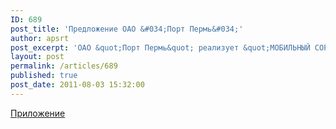 ```yaml
---
ID: 689
post_title: 'Предложение ОАО &#034;Порт Пермь&#034;'
author: apsrt
post_excerpt: 'ОАО &quot;Порт Пермь&quot; реализует &quot;МОБИЛЬНЫЙ СОРТИРОВОЧНЫЙ КОМПЛЕКС &quot;POWERSCREEN&quot;. Дополнительная информация - см. приложение.'
layout: post
permalink: /articles/689
published: true
post_date: 2011-08-03 15:32:00
---
```

[Приложение][1]

 [1]: http://www.apsrt.ru/docs/SKMBT_C45111080213470.pdf